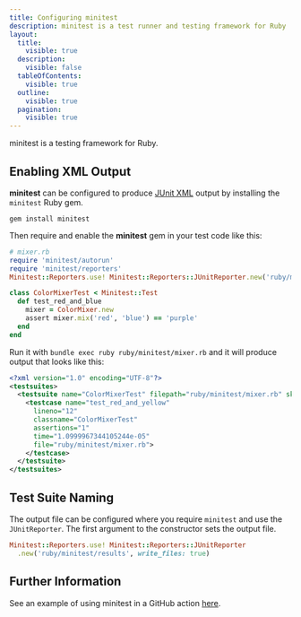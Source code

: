 ```yaml
---
title: Configuring minitest
description: minitest is a test runner and testing framework for Ruby
layout:
  title:
    visible: true
  description:
    visible: false
  tableOfContents:
    visible: true
  outline:
    visible: true
  pagination:
    visible: true
---
```


minitest is a testing framework for Ruby.

## Enabling XML Output
**minitest** can be configured to produce [JUnit XML](https://github.com/testmoapp/junitxml) output by installing the `minitest` Ruby gem. 

```shell
gem install minitest
```
Then require and enable the **minitest** gem in your test code like this:

```ruby
# mixer.rb
require 'minitest/autorun'
require 'minitest/reporters'
Minitest::Reporters.use! Minitest::Reporters::JUnitReporter.new('ruby/minitest/results', write_files: true)

class ColorMixerTest < Minitest::Test
  def test_red_and_blue
    mixer = ColorMixer.new
    assert mixer.mix('red', 'blue') == 'purple'
  end
end
```
Run it with `bundle exec ruby ruby/minitest/mixer.rb` and it will produce output that looks like this:

```xml
<?xml version="1.0" encoding="UTF-8"?>
<testsuites>
  <testsuite name="ColorMixerTest" filepath="ruby/minitest/mixer.rb" skipped="0" failures="0" errors="0" tests="3" assertions="3" time="1.7999904230237007e-05">
    <testcase name="test_red_and_yellow" 
      lineno="12" 
      classname="ColorMixerTest" 
      assertions="1" 
      time="1.0999967344105244e-05" 
      file="ruby/minitest/mixer.rb">
    </testcase>
  </testsuite>
</testsuites>

```


## Test Suite Naming

The output file can be configured where you require `minitest` and use the `JUnitReporter`. The first argument to the constructor sets the output file.

```ruby
Minitest::Reporters.use! Minitest::Reporters::JUnitReporter
  .new('ruby/minitest/results', write_files: true)
```


## Further Information
See an example of using minitest in a GitHub action [here](https://github.com/trunk-io/flake-factory/blob/main/.github/workflows/ruby-tests.yaml#L35).


